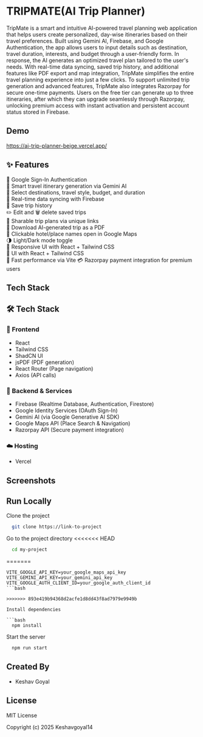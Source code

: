 
# TRIPMATE(AI Trip Planner)

TripMate is a smart and intuitive AI-powered travel planning web application that helps users create personalized, day-wise itineraries based on their travel preferences. Built using Gemini AI, Firebase, and Google Authentication, the app allows users to input details such as destination, travel duration, interests, and budget through a user-friendly form. In response, the AI generates an optimized travel plan tailored to the user's needs. With real-time data syncing, saved trip history, and additional features like PDF export and map integration, TripMate simplifies the entire travel planning experience into just a few clicks. To support unlimited trip generation and advanced features, TripMate also integrates Razorpay for secure one-time payments. Users on the free tier can generate up to three itineraries, after which they can upgrade seamlessly through Razorpay, unlocking premium access with instant activation and persistent account status stored in Firebase.




## Demo

https://ai-trip-planner-beige.vercel.app/


## ✨ Features

🔐 Google Sign-In Authentication  
🧳 Smart travel itinerary generation via Gemini AI  
📍 Select destinations, travel style, budget, and duration  
💾 Real-time data syncing with Firebase  
💾 Save trip history  
✏️ Edit and 🗑️ delete saved trips  
🔗 Sharable trip plans via unique links  
🧾 Download AI-generated trip as a PDF  
📌 Clickable hotel/place names open in Google Maps  
🌗 Light/Dark mode toggle  
📱 Responsive UI with React + Tailwind CSS  
📱 UI with React + Tailwind CSS  
🚀 Fast performance via Vite 
💳 Razorpay payment integration for premium users



## Tech Stack
## 🛠️ Tech Stack

### 🧩 Frontend
- React  
- Tailwind CSS  
- ShadCN UI  
- jsPDF (PDF generation)  
- React Router (Page navigation)  
- Axios (API calls)  

### 🔧 Backend & Services
- Firebase (Realtime Database, Authentication, Firestore)  
- Google Identity Services (OAuth Sign-In)  
- Gemini AI (via Google Generative AI SDK)  
- Google Maps API (Place Search & Navigation)  
- Razorpay API (Secure payment integration)

### ☁️ Hosting
- Vercel 



## Screenshots

## Run Locally

Clone the project

```bash
  git clone https://link-to-project
```

Go to the project directory
<<<<<<< HEAD

```bash
  cd my-project
```
=======
```env
VITE_GOOGLE_API_KEY=your_google_maps_api_key
VITE_GEMINI_API_KEY=your_gemini_api_key
VITE_GOOGLE_AUTH_CLIENT_ID=your_google_auth_client_id
```bash

>>>>>>> 893e419b94368d2acfe1d8dd43f8ad7979e9949b

Install dependencies

```bash
  npm install
```

Start the server

```bash
  npm run start
```


## Created By

- Keshav Goyal

## License

MIT License

Copyright (c) 2025 Keshavgoyal14

